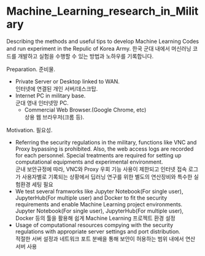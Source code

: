 # Machine_Learning_research_in_Military
Describing the methods and useful tips to develop Machine Learning Codes and run experiment in the Repulic of Korea Army.
한국 군대 내에서 머신러닝 코드를 개발하고 실험을 수행할 수 있는 방법과 노하우를 기록합니다.

Preparation. 준비물.
- Private Server or Desktop linked to WAN.<br>인터넷에 연결된 개인 서버/데스크탑.
- Internet PC in military base.<br>군대 영내 인터넷망 PC.
  - Commercial Web Browser.(Google Chrome, etc)<br>상용 웹 브라우저(크롬 등).

Motivation. 필요성.
- Referring the security regulations in the military, functions like VNC and Proxy bypassing is prohibited. Also, the web access logs are recorded for each personnel. Special treatments are required for setting up computational equipments and experimental environment.<br>군내 보안규정에 따라, VNC와 Proxy 우회 기능 사용이 제한되고 인터넷 접속 로그가 사용자별로 기록되는 상황에서 딥러닝 연구를 위한 별도의 연산장비와 특수한 실험환경 세팅 필요
- We test several framworks like Jupyter Notebook(For single user), JupyterHub(For multiple user) and Docker to fit the security requirements and enable Machine Learning project environments. <br>Jupyter Notebook(For single user), JupyterHub(For multiple user), Docker 등의 툴을 활용해 쉽게 Machine Learning 프로젝트 환경 설정
- Usage of computational resources compying with the security regulations with appropriate server settings and port distribution.<br>적절한 서버 설정과 네트워크 포트 분배을 통해 보안이 허용하는 범위 내에서 연산 서버 사용
